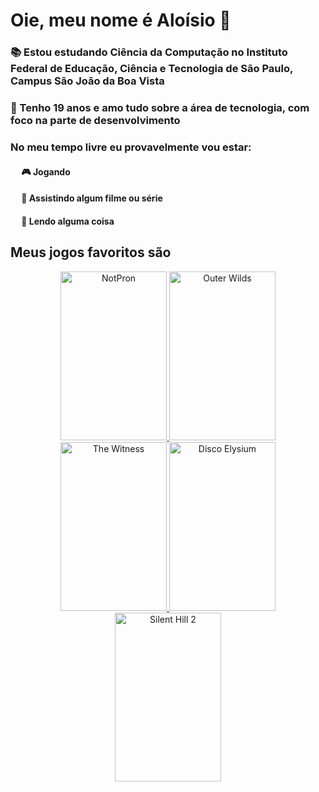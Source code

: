 # Oie, meu nome é Aloísio 🫨

### 📚 Estou estudando Ciência da Computação no Instituto Federal de Educação, Ciência e Tecnologia de São Paulo, Campus São João da Boa Vista
### 🤔 Tenho 19 anos e amo tudo sobre a área de tecnologia, com foco na parte de desenvolvimento
### No meu tempo livre eu provavelmente vou estar:
  #### &emsp; 🎮 Jogando
  #### &emsp; 🍿 Assistindo algum filme ou série
  #### &emsp; 📖 Lendo alguma coisa

## Meus jogos favoritos são


<div align="center">
  <a href="https://www.backloggd.com/games/notpron/">
    <img src="https://images.igdb.com/igdb/image/upload/t_cover_big/co4s5o.jpg" alt="NotPron" title="NotPron" width="170" height="270" />
  </a>
  <a href="https://www.backloggd.com/games/outer-wilds/">
    <img src="https://images.igdb.com/igdb/image/upload/t_cover_big/co65ac.jpg" alt="Outer Wilds" title="Outer Wilds" width="170" height="270" />
  </a>
  <a href="https://www.backloggd.com/games/the-witness/">
    <img src="https://images.igdb.com/igdb/image/upload/t_cover_big/co3hih.jpg" alt="The Witness" title="The Witness" width="170" height="270" />
  </a>
  <a href="https://www.backloggd.com/games/disco-elysium/">
    <img src="https://images.igdb.com/igdb/image/upload/t_cover_big/co1sfj.jpg" alt="Disco Elysium" title="Disco Elysium" width="170" height="270" />
  </a>
  <a href="https://www.backloggd.com/games/silent-hill-2/">
    <img src="https://images.igdb.com/igdb/image/upload/t_cover_big/co2vyg.jpg" alt="Silent Hill 2" title="Silent Hill 2" width="170" height="270" />
  </a>
</div>





<!--
**laosioor/laosioor** is a ✨ _special_ ✨ repository because its `README.md` (this file) appears on your GitHub profile.

Here are some ideas to get you started:

- 🔭 I’m currently working on ...
- 🌱 I’m currently learning ...
- 👯 I’m looking to collaborate on ...
- 🤔 I’m looking for help with ...
- 💬 Ask me about ...
- 📫 How to reach me: ...
- 😄 Pronouns: ...
- ⚡ Fun fact: ...
-->

